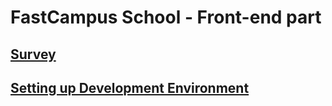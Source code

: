 # FastCampus School - Front-end part

## [Survey](https://goo.gl/forms/tnOcfJkUz5w3ICfm2)

## [Setting up Development Environment](https://github.com/ungmo2/FCS-FE/blob/master/dev-env/dev-env.md)